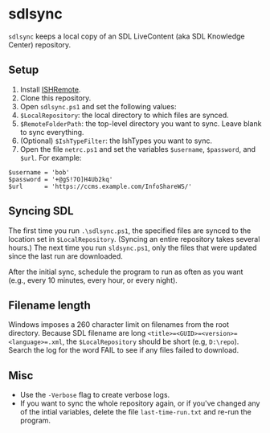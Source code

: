 # sdlsync

`sdlsync` keeps a local copy of an SDL LiveContent (aka SDL Knowledge Center) repository.

## Setup

1. Install [ISHRemote](https://github.com/sdl/ISHRemote).
1. Clone this repository.
1. Open `sdlsync.ps1` and set the following values:
  1. `$LocalRepository`: the local directory to which files are synced.
  1. `$RemoteFolderPath`: the top-level directory you want to sync. Leave blank to sync everything.
  1. (Optional) `$IshTypeFilter`: the IshTypes you want to sync.
1. Open the file `netrc.ps1` and set the variables `$username`, `$password`, and `$url`. For example:
```
$username = 'bob'
$password = '+@gS!7O]H4Ub2kq'
$url      = 'https://ccms.example.com/InfoShareWS/'
```

## Syncing SDL

The first time you run `.\sdlsync.ps1`, the specified files are synced to the location set
in `$LocalRepository`. (Syncing an entire repository takes several hours.) The next
time you run `sldsync.ps1`, only the files that were updated since the last run are downloaded.

After the initial sync, schedule the program to run as often as you want (e.g., every 
10 minutes, every hour, or every night).

## Filename length

Windows imposes a 260 character limit on filenames from the root directory. Because SDL
filename are long `<title>=<GUID>=<version>=<language>=.xml`, the `$LocalRepository`
should be short (e.g, `D:\repo`). Search the log for the word FAIL to see if any files
failed to download.

## Misc
- Use the `-Verbose` flag to create verbose logs.
- If you want to sync the whole repository again, or if you've changed any of the intial
variables, delete the file `last-time-run.txt` and re-run the program.

